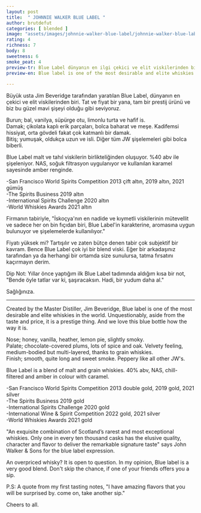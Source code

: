 ```yaml
---
layout: post
title:  " JOHNNIE WALKER BLUE LABEL "
author: brutdefut
categories: [ blended ]
image: "assets/images/johnnie-walker-blue-label/johnnie-walker-blue-label.JPG"
rating: 4
richness: 7
body: 8
sweetness: 6
smoke_peat: 4
preview-tr: Blue Label dünyanın en ilgi çekici ve elit viskilerinden biri.             
preview-en: Blue label is one of the most desirable and elite whiskies in the world.       
     
---
```


Büyük usta Jim Beveridge tarafından yaratılan Blue Label, dünyanın en çekici ve elit viskilerinden biri. Tat ve fiyat bir yana, tam bir prestij ürünü ve biz bu güzel mavi şişeyi olduğu gibi seviyoruz.  

Burun; bal, vanilya, süpürge otu, limonlu turta ve hafif is.  
Damak; çikolata kaplı erik parçaları, bolca baharat ve meşe. Kadifemsi hissiyat, orta gövdeli fakat çok katmanlı bir damak.  
Bitiş; yumuşak, oldukça uzun ve isli. Diğer tüm JW şişelemeleri gibi bolca biberli.  

Blue Label malt ve tahıl viskilerin birlikteliğinden oluşuyor. %40 abv ile şişeleniyor. NAS, soğuk filtrasyon uygulanıyor ve kullanılan karamel sayesinde amber renginde.  

-San Francisco World Spirits Competition 2013 çift altın, 2019 altın, 2021 gümüş  
-The Spirits Business 2019 altın  
-International Spirits Challenge 2020 altın   
-World Whiskies Awards 2021 altın  

Firmanın tabiriyle, "İskoçya'nın en nadide ve kıymetli viskilerinin mütevellit ve sadece her on bin fıçıdan biri, Blue Label'in karakterine, aromasına uygun bulunuyor ve şişelemelerde kullanılıyor."  

Fiyatı yüksek mi? Tartışılır ve zaten bütçe denen tabir çok subjektif bir kavram. Bence Blue Label çok iyi bir blend viski. Eğer bir arkadaşınız tarafından ya da herhangi bir ortamda size sunulursa, tatma fırsatını kaçırmayın derim.  

Dip Not: Yıllar önce yaptığım ilk Blue Label tadımında aldığım kısa bir not, "Bende öyle tatlar var ki, şaşıracaksın. Hadi, bir yudum daha al."   

Sağlığınıza.       
   
-----------------------------------------------

<p id="english"></p>

Created by the Master Distiller, Jim Beveridge, Blue label is one of the most desirable and elite whiskies in the world. Unquestionably, aside from the taste and price, it is a prestige thing. And we love this blue bottle how the way it is.  

Nose; honey, vanilla, heather, lemon pie, slightly smoky.  
Palate; chocolate-covered plums, lots of spice and oak. Velvety feeling, medium-bodied but multi-layered, thanks to grain whiskies.  
Finish; smooth, quite long and sweet smoke. Peppery like all other JW's.  

Blue Label is a blend of malt and grain whiskies. 40% abv, NAS, chill-filtered and amber in colour with caramel.  

-San Francisco World Spirits Competition 2013 double gold, 2019 gold, 2021 silver   
-The Spirits Business 2019 gold  
-International Spirits Challenge 2020 gold  
-International Wine & Spirit Competition 2022 gold, 2021 silver  
-World Whiskies Awards 2021 gold  

"An exquisite combination of Scotland’s rarest and most exceptional whiskies. Only one in every ten thousand casks has the elusive quality, character and flavor to deliver the remarkable signature taste" says John Walker & Sons for the blue label expression.  

An overpriced whisky? It is open to question. In my opinion, Blue label is a very good blend. Don't skip the chance, if one of your friends offers you a sip.  

P.S: A quote from my first tasting notes, "I have amazing flavors that you will be surprised by. come on, take another sip."   

Cheers to all.    
      
